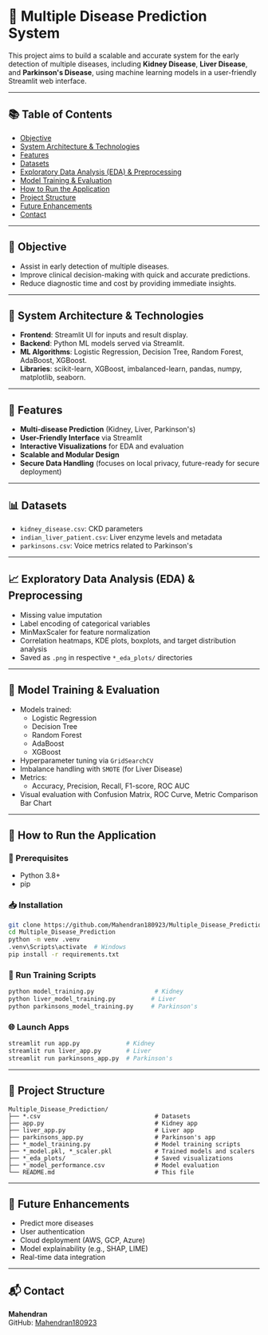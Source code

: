 
# 🧠 Multiple Disease Prediction System

This project aims to build a scalable and accurate system for the early detection of multiple diseases, including **Kidney Disease**, **Liver Disease**, and **Parkinson's Disease**, using machine learning models in a user-friendly Streamlit web interface.

---

## 📚 Table of Contents

- [Objective](#objective)
- [System Architecture & Technologies](#system-architecture--technologies)
- [Features](#features)
- [Datasets](#datasets)
- [Exploratory Data Analysis (EDA) & Preprocessing](#exploratory-data-analysis-eda--preprocessing)
- [Model Training & Evaluation](#model-training--evaluation)
- [How to Run the Application](#how-to-run-the-application)
- [Project Structure](#project-structure)
- [Future Enhancements](#future-enhancements)
- [Contact](#contact)

---

## 🎯 Objective

- Assist in early detection of multiple diseases.
- Improve clinical decision-making with quick and accurate predictions.
- Reduce diagnostic time and cost by providing immediate insights.

---

## 🧱 System Architecture & Technologies

- **Frontend**: Streamlit UI for inputs and result display.
- **Backend**: Python ML models served via Streamlit.
- **ML Algorithms**: Logistic Regression, Decision Tree, Random Forest, AdaBoost, XGBoost.
- **Libraries**: scikit-learn, XGBoost, imbalanced-learn, pandas, numpy, matplotlib, seaborn.

---

## 🔑 Features

- **Multi-disease Prediction** (Kidney, Liver, Parkinson's)
- **User-Friendly Interface** via Streamlit
- **Interactive Visualizations** for EDA and evaluation
- **Scalable and Modular Design**
- **Secure Data Handling** (focuses on local privacy, future-ready for secure deployment)

---

## 📊 Datasets

- `kidney_disease.csv`: CKD parameters
- `indian_liver_patient.csv`: Liver enzyme levels and metadata
- `parkinsons.csv`: Voice metrics related to Parkinson's

---

## 📈 Exploratory Data Analysis (EDA) & Preprocessing

- Missing value imputation
- Label encoding of categorical variables
- MinMaxScaler for feature normalization
- Correlation heatmaps, KDE plots, boxplots, and target distribution analysis
- Saved as `.png` in respective `*_eda_plots/` directories

---

## 🤖 Model Training & Evaluation

- Models trained:
  - Logistic Regression
  - Decision Tree
  - Random Forest
  - AdaBoost
  - XGBoost
- Hyperparameter tuning via `GridSearchCV`
- Imbalance handling with `SMOTE` (for Liver Disease)
- Metrics:
  - Accuracy, Precision, Recall, F1-score, ROC AUC
- Visual evaluation with Confusion Matrix, ROC Curve, Metric Comparison Bar Chart

---

## 🧪 How to Run the Application

### 🔧 Prerequisites
- Python 3.8+
- pip

### 📥 Installation

```bash
git clone https://github.com/Mahendran180923/Multiple_Disease_Prediction.git
cd Multiple_Disease_Prediction
python -m venv .venv
.venv\Scripts\activate  # Windows
pip install -r requirements.txt
```

### 🧠 Run Training Scripts

```bash
python model_training.py                 # Kidney
python liver_model_training.py          # Liver
python parkinsons_model_training.py     # Parkinson's
```

### 🌐 Launch Apps

```bash
streamlit run app.py             # Kidney
streamlit run liver_app.py       # Liver
streamlit run parkinsons_app.py  # Parkinson's
```

---

## 📁 Project Structure

```
Multiple_Disease_Prediction/
├── *.csv                                # Datasets
├── app.py                               # Kidney app
├── liver_app.py                         # Liver app
├── parkinsons_app.py                    # Parkinson's app
├── *_model_training.py                  # Model training scripts
├── *_model.pkl, *_scaler.pkl            # Trained models and scalers
├── *_eda_plots/                         # Saved visualizations
├── *_model_performance.csv              # Model evaluation
└── README.md                            # This file
```

---

## 🔮 Future Enhancements

- Predict more diseases
- User authentication
- Cloud deployment (AWS, GCP, Azure)
- Model explainability (e.g., SHAP, LIME)
- Real-time data integration

---

## 📬 Contact

**Mahendran**  
GitHub: [Mahendran180923](https://github.com/Mahendran180923)
